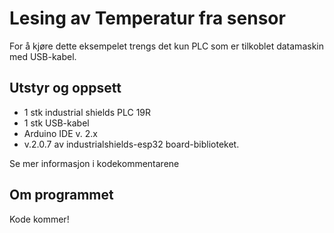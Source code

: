 # Lesing av Temperatur fra sensor

For å kjøre dette eksempelet trengs det kun PLC som er tilkoblet datamaskin med USB-kabel.

## Utstyr og oppsett
* 1 stk industrial shields PLC 19R
* 1 stk USB-kabel
* Arduino IDE v. 2.x
* v.2.0.7 av industrialshields-esp32 board-biblioteket.

Se mer informasjon i kodekommentarene
  
## Om programmet

Kode kommer!